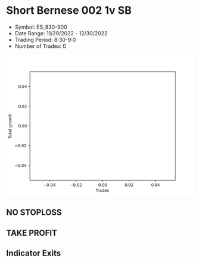 # Short Bernese 002 1v SB 
- Symbol: ES_830-900
- Date Range: 11/29/2022 - 12/30/2022
- Trading Period: 8:30-9:0
- Number of Trades: 0

![Plot](ShortBernese0021vSBES_830-900.png)
## NO STOPLOSS














## TAKE PROFIT











## Indicator Exits

